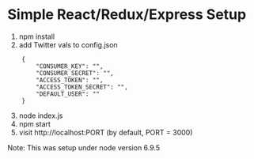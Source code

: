 # Simple React/Redux/Express Setup

1. npm install
2. add Twitter vals to config.json
```
	{
	    "CONSUMER_KEY": "",
	    "CONSUMER_SECRET": "",
	    "ACCESS_TOKEN": "",
	    "ACCESS_TOKEN_SECRET": "",
	    "DEFAULT_USER": ""
	}
```

3. node index.js
4. npm start
5. visit http://localhost:PORT (by default, PORT = 3000)

Note: This was setup under node version 6.9.5